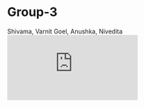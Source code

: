 # Group-3
Shivama, Varnit Goel, Anushka, Nivedita
![Azure Project](https://github.com/Icici-Lombard-training/Group-3/blob/main/AzureProject.odt?raw=true)
